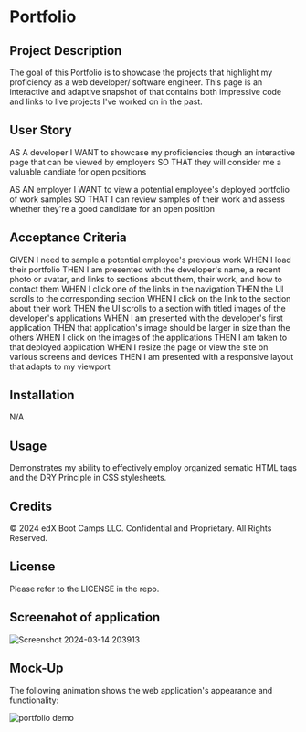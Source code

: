 # Portfolio

## Project Description

The goal of this Portfolio is to showcase the projects that highlight my proficiency as a web developer/ software engineer. This page is an interactive and adaptive snapshot of that contains both impressive code and links to live projects I've worked on in the past. 

## User Story

AS A developer
I WANT to showcase my proficiencies though an interactive page that can be viewed by employers
SO THAT they will consider me a valuable candiate for open positions

AS AN employer
I WANT to view a potential employee's deployed portfolio of work samples
SO THAT I can review samples of their work and assess whether they're a good candidate for an open position

## Acceptance Criteria

GIVEN I need to sample a potential employee's previous work
WHEN I load their portfolio
THEN I am presented with the developer's name, a recent photo or avatar, and links to sections about them, their work, and how to contact them
WHEN I click one of the links in the navigation
THEN the UI scrolls to the corresponding section
WHEN I click on the link to the section about their work
THEN the UI scrolls to a section with titled images of the developer's applications
WHEN I am presented with the developer's first application
THEN that application's image should be larger in size than the others
WHEN I click on the images of the applications
THEN I am taken to that deployed application
WHEN I resize the page or view the site on various screens and devices
THEN I am presented with a responsive layout that adapts to my viewport

## Installation

N/A

## Usage

Demonstrates my ability to effectively employ organized sematic HTML tags and the DRY Principle in CSS stylesheets.

## Credits 

© 2024 edX Boot Camps LLC. Confidential and Proprietary. All Rights Reserved.

## License

Please refer to the LICENSE in the repo.

## Screenahot of application

![Screenshot 2024-03-14 203913](https://github.com/Sean-K-Madigan/Portfolio.Madigan/assets/157637384/2a555084-dd8b-4f6d-a8f3-64ac4fc39c95)

## Mock-Up

The following animation shows the web application's appearance and functionality:

![portfolio demo](./Assets/02-advanced-css-homework-demo.gif)

